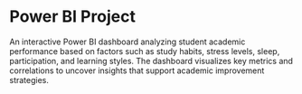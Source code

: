 # Power BI Project
An interactive Power BI dashboard analyzing student academic performance based on factors such as study habits, stress levels, sleep, participation, and learning styles. The dashboard visualizes key metrics and correlations to uncover insights that support academic improvement strategies.

